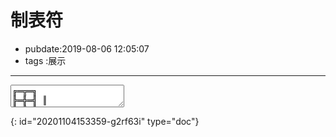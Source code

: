 # 制表符

- pubdate:2019-08-06 12:05:07
- tags :展示

---

<textarea>
╔═╦═╗
╠═╬═╣ ║
╚═╩═╝
▁▂▃▄▅▆▇█▉
⇤⇥

</textarea>


{: id="20201104153359-g2rf63i" type="doc"}

